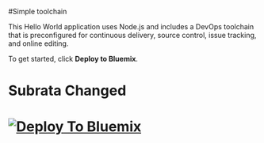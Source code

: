 #Simple toolchain

This Hello World application uses Node.js and includes a DevOps toolchain that is preconfigured for continuous delivery, source control, issue tracking, and online editing.

To get started, click **Deploy to Bluemix**.
<h1> Subrata Changed <h1>

[![Deploy To Bluemix](https://bluemix.net/deploy/button.png)](https://new-console.ng.bluemix.net/devops/setup/deploy/?repository=https%3A//github.com/open-toolchain/simple-toolchain)

<!--
For more information about using the sample, including instructions to add tools to the toolchain and make code changes, see <a href="x">Simple toolchain tutorial</a>
-->
